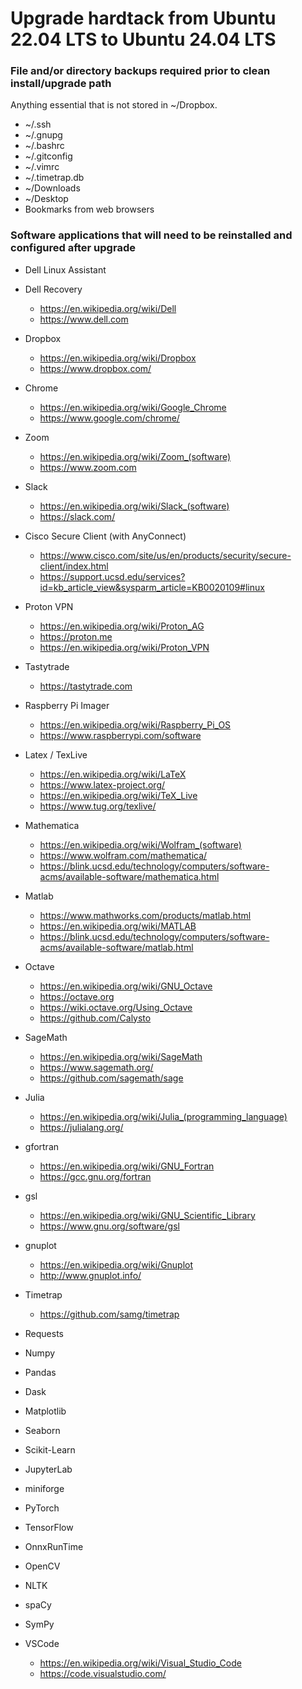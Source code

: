 # Upgrade hardtack from Ubuntu 22.04 LTS to Ubuntu 24.04 LTS

### File and/or directory backups required prior to clean install/upgrade path

Anything essential that is not stored in ~/Dropbox. 
- ~/.ssh
- ~/.gnupg
- ~/.bashrc
- ~/.gitconfig
- ~/.vimrc
- ~/.timetrap.db
- ~/Downloads
- ~/Desktop
- Bookmarks from web browsers

### Software applications that will need to be reinstalled and configured after upgrade
- Dell Linux Assistant
- Dell Recovery
  - https://en.wikipedia.org/wiki/Dell
  - https://www.dell.com
- Dropbox
  - https://en.wikipedia.org/wiki/Dropbox
  - https://www.dropbox.com/
- Chrome
  - https://en.wikipedia.org/wiki/Google_Chrome
  - https://www.google.com/chrome/
- Zoom
  - https://en.wikipedia.org/wiki/Zoom_(software)
  - https://www.zoom.com
- Slack
  - https://en.wikipedia.org/wiki/Slack_(software)
  - https://slack.com/
- Cisco Secure Client (with AnyConnect)
  - https://www.cisco.com/site/us/en/products/security/secure-client/index.html
  - https://support.ucsd.edu/services?id=kb_article_view&sysparm_article=KB0020109#linux
- Proton VPN
  - https://en.wikipedia.org/wiki/Proton_AG
  - https://proton.me
  - https://en.wikipedia.org/wiki/Proton_VPN
- Tastytrade
  - https://tastytrade.com
- Raspberry Pi Imager
  - https://en.wikipedia.org/wiki/Raspberry_Pi_OS
  - https://www.raspberrypi.com/software
 - Latex / TexLive
   - https://en.wikipedia.org/wiki/LaTeX
   - https://www.latex-project.org/
   - https://en.wikipedia.org/wiki/TeX_Live
   - https://www.tug.org/texlive/
- Mathematica
  - https://en.wikipedia.org/wiki/Wolfram_(software)
  - https://www.wolfram.com/mathematica/
  - https://blink.ucsd.edu/technology/computers/software-acms/available-software/mathematica.html
- Matlab
  - https://www.mathworks.com/products/matlab.html
  - https://en.wikipedia.org/wiki/MATLAB
  - https://blink.ucsd.edu/technology/computers/software-acms/available-software/matlab.html
- Octave
  - https://en.wikipedia.org/wiki/GNU_Octave
  - https://octave.org
  - https://wiki.octave.org/Using_Octave
  - https://github.com/Calysto
- SageMath
  - https://en.wikipedia.org/wiki/SageMath
  - https://www.sagemath.org/
  - https://github.com/sagemath/sage
- Julia
  - https://en.wikipedia.org/wiki/Julia_(programming_language)
  - https://julialang.org/
  
- gfortran
  - https://en.wikipedia.org/wiki/GNU_Fortran
  - https://gcc.gnu.org/fortran
- gsl
  - https://en.wikipedia.org/wiki/GNU_Scientific_Library
  - https://www.gnu.org/software/gsl
- gnuplot
  - https://en.wikipedia.org/wiki/Gnuplot
  - http://www.gnuplot.info/

- Timetrap
  - https://github.com/samg/timetrap

- Requests
- Numpy
- Pandas
- Dask
- Matplotlib
- Seaborn
- Scikit-Learn
- JupyterLab
- miniforge
- PyTorch
- TensorFlow
- OnnxRunTime
- OpenCV
- NLTK
- spaCy
- SymPy

- VSCode
  - https://en.wikipedia.org/wiki/Visual_Studio_Code
  - https://code.visualstudio.com/
